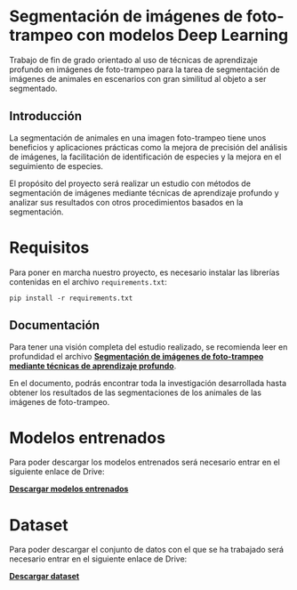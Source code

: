# Segmentación de imágenes de foto-trampeo con modelos Deep Learning

Trabajo de fin de grado orientado al uso de técnicas de aprendizaje profundo en imágenes de foto-trampeo para la tarea de segmentación de imágenes de animales en escenarios con gran similitud al objeto a ser segmentado.

  

## Introducción

  

La segmentación de animales en una imagen foto-trampeo tiene unos beneficios y aplicaciones prácticas como la mejora de precisión del análisis de imágenes, la facilitación de identificación de especies y la mejora en el seguimiento de especies.

  

El propósito del proyecto será realizar un estudio con métodos de segmentación de imágenes mediante técnicas de aprendizaje profundo y analizar sus resultados con otros procedimientos basados en la segmentación.

  

# Requisitos

Para poner en marcha nuestro proyecto, es necesario instalar las librerías contenidas en el archivo `requirements.txt`:

```
pip install -r requirements.txt
```

## Documentación 

Para tener una visión completa del estudio realizado, se recomienda leer en profundidad el archivo [**Segmentación de imágenes de foto-trampeo mediante técnicas de aprendizaje profundo**](https://github.com/SergioPerea99/Image-Segmentation-Deep-Learning/blob/main/Sergio_Perea_2022_2023_compressed.pdf). 

En el documento, podrás encontrar toda la investigación desarrollada hasta obtener los resultados de las segmentaciones de los animales de las imágenes de foto-trampeo.


# Modelos entrenados

Para poder descargar los modelos entrenados será necesario entrar en el siguiente enlace de Drive:

[**Descargar modelos entrenados**](https://drive.google.com/drive/folders/1QwD8BrAPq-pjK7NfrXM6hk2_Eu1__15Y?usp=sharing)


# Dataset

Para poder descargar el conjunto de datos con el que se ha trabajado será necesario entrar en el siguiente enlace de Drive:

[**Descargar dataset**](https://drive.google.com/drive/folders/11m_qUyBAZehIxm36Qsu7A6JNBGDE7A3h?usp=sharing)






